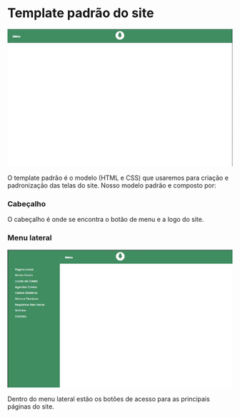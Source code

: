 # Template padrão do site

![image](img/template.JPG)

O template padrão é o modelo (HTML e CSS) que usaremos para criação e padronização das telas do site.
Nosso modelo padrão e composto por:
### Cabeçalho
O cabeçalho é onde se encontra o botão de menu e a logo do site.
### Menu lateral

![image](img/menu.JPG)

Dentro do menu lateral estão os botões de acesso para as principais páginas do site.
